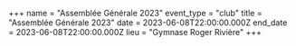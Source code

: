 +++
name = "Assemblée Générale 2023"
event_type = "club"
title = "Assemblée Générale 2023"
date = 2023-06-08T22:00:00.000Z
end_date = 2023-06-08T22:00:00.000Z
lieu = "Gymnase Roger Rivière"
+++

